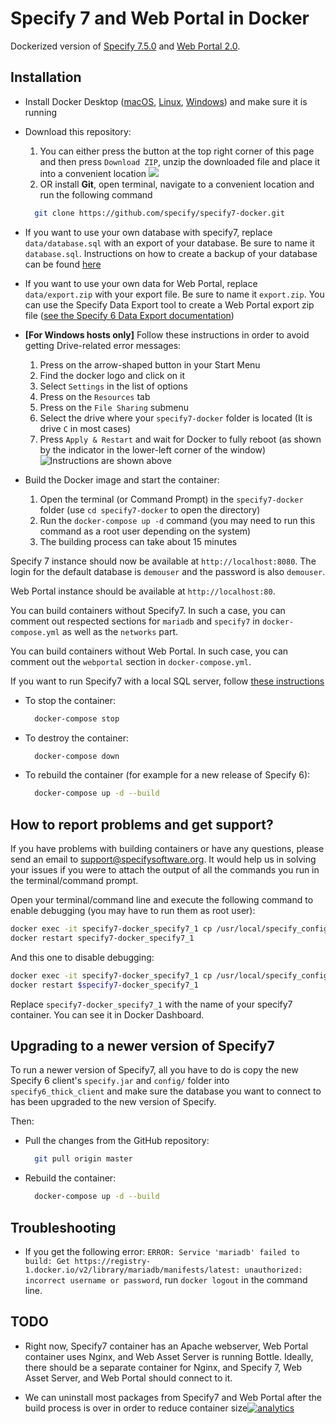 # Specify 7 and Web Portal in Docker

Dockerized version of [Specify 7.5.0](https://github.com/specify/specify7) and [Web Portal 2.0](https://github.com/specify/webportal-installer).

## Installation

* Install Docker Desktop ([macOS](https://hub.docker.com/editions/community/docker-ce-desktop-mac/), [Linux](https://docs.docker.com/engine/install/ubuntu/), [Windows](https://hub.docker.com/editions/community/docker-ce-desktop-windows/)) and make sure it is running

* Download this repository:
  1. You can either press the button at the top right corner of this page and then press `Download ZIP`, unzip the downloaded file and place it into a convenient location
  ![](https://update.specifysoftware.org/docker/src/download_link.png)
  2. OR install **Git**, open terminal, navigate to a convenient location and run the following command
  ```bash
    git clone https://github.com/specify/specify7-docker.git
  ```

* If you want to use your own database with specify7, replace `data/database.sql` with an export of your database. Be sure to name it `database.sql`. Instructions on how to create a backup of your database can be found [here](https://update.specifysoftware.org/docker/src/Backup_Specify_Database.pdf)

* If you want to use your own data for Web Portal, replace `data/export.zip` with your export file. Be sure to name it `export.zip`. You can use the Specify Data Export tool to create a Web Portal export zip file ([see the Specify 6 Data Export documentation](https://www.specifysoftware.org/wp-content/uploads/2017/03/Using-the-Specify-Web-Portal.pdf))

* **[For Windows hosts only]** Follow these instructions in order to avoid getting Drive-related error messages:
  1. Press on the arrow-shaped button in your Start Menu
  2. Find the docker logo and click on it
  3. Select `Settings` in the list of options
  4. Press on the `Resources` tab
  5. Press on the `File Sharing` submenu
  6. Select the drive where your `specify7-docker` folder is located (It is drive `C` in most cases)
  7. Press `Apply & Restart` and wait for Docker to fully reboot (as shown by the indicator in the lower-left corner of the window)
  ![Instructions are shown above](https://update.specifysoftware.org/docker/src/docker_settings.png "Follow these instructions in order to avoid getting Drive-related error messages")

* Build the Docker image and start the container:
  1. Open the terminal (or Command Prompt) in the `specify7-docker` folder (use `cd specify7-docker` to open the directory)
  2. Run the `docker-compose up -d` command (you may need to run this command as a root user depending on the system)
  3. The building process can take about 15 minutes

Specify 7 instance should now be available at `http://localhost:8080`. The login for the default database is `demouser` and the password is also `demouser`.

Web Portal instance should be available at `http://localhost:80`.

You can build containers without Specify7. In such a case, you can comment out respected sections for `mariadb` and `specify7` in `docker-compose.yml` as well as the `networks` part.

You can build containers without Web Portal. In such case, you can comment out the `webportal` section in `docker-compose.yml`.

If you want to run Specify7 with a local SQL server, follow [these instructions](https://github.com/specify/specify7-docker/tree/sp7_only)

* To stop the container:
  ```bash
    docker-compose stop
  ```
* To destroy the container:
  ```bash
    docker-compose down
  ```
* To rebuild the container (for example for a new release of Specify 6):
  ```bash
    docker-compose up -d --build
  ```

## How to report problems and get support?
If you have problems with building containers or have any questions, please send an email to [support@specifysoftware.org](mailto:support@specifysoftware.org). It would help us in solving your issues if you were to attach the output of all the commands you run in the terminal/command prompt.

Open your terminal/command line and execute the following command to enable debugging (you may have to run them as root user):
```bash
docker exec -it specify7-docker_specify7_1 cp /usr/local/specify_config/enable_debug.py /usr/local/specify7/specifyweb/settings/debug.py
docker restart specify7-docker_specify7_1
```
And this one to disable debugging:
```bash
docker exec -it specify7-docker_specify7_1 cp /usr/local/specify_config/disable_debug.py /usr/local/specify7/specifyweb/settings/debug.py
docker restart $specify7-docker_specify7_1
```
Replace `specify7-docker_specify7_1` with the name of your specify7 container. You can see it in Docker Dashboard.

## Upgrading to a newer version of Specify7

To run a newer version of Specify7, all you have to do is copy the new Specify 6 client's `specify.jar` and `config/` folder into `specify6_thick_client` and make sure the database you want to connect to has been upgraded to the new version of Specify.

Then:

* Pull the changes from the GitHub repository:

  ```bash
    git pull origin master
  ```

* Rebuild the container:

  ```bash
    docker-compose up -d --build
  ```

## Troubleshooting

* If you get the following error: `ERROR: Service 'mariadb' failed to build: Get https://registry-1.docker.io/v2/library/mariadb/manifests/latest: unauthorized: incorrect username or password`, run `docker logout` in the command line.

## TODO

* Right now, Specify7 container has an Apache webserver, Web Portal container uses Nginx, and Web Asset Server is running Bottle. Ideally, there should be a separate container for Nginx, and Specify 7, Web Asset Server, and Web Portal should connect to it.

* We can uninstall most packages from Specify7 and Web Portal after the build process is over in order to reduce container size[![analytics](http://www.google-analytics.com/collect?v=1&t=pageview&dl=https%3A%2F%2Fgithub.com%2Fspecify%2Fspecify7-docker&uid=readme&tid=UA-169822764-6)]()
